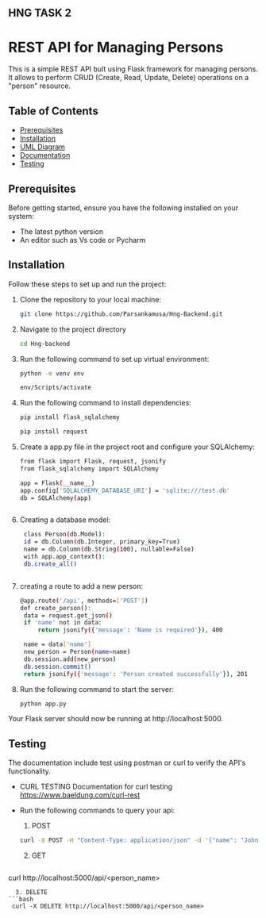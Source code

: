 ## HNG TASK 2
# REST API for Managing Persons

This is a simple REST API bult using Flask framework for managing persons. It allows to perform CRUD (Create, Read, Update, Delete) operations on a "person" resource.

## Table of Contents
- [Prerequisites](#prerequisites)
- [Installation](#installation)
- [UML Diagram](#database-modeling-)
- [Documentation](#documentation-)
- [Testing](#testing-)

## Prerequisites
Before getting started, ensure you have the following installed on your system:
- The latest python version
- An editor such as Vs code or Pycharm

## Installation
Follow these steps to set up and run the project:

1. Clone the repository to your local machine:
   ```bash
   git clone https://github.com/Parsankamusa/Hng-Backend.git
   ```
   
2. Navigate to the project directory 
   ```bash
   cd Hng-backend
   ```
3. Run the following command to set up virtual environment:
   ```bash
   python -m venv env
   ```
   ```bash
   env/Scripts/activate
   ```
4. Run the following command to install dependencies:
   ```bash
   pip install flask_sqlalchemy
   ```
   ```bash
   pip install request
   ```
5. Create a app.py  file in the project root and configure your SQLAIchemy:
   ```bash
   from flask import Flask, request, jsonify
   from flask_sqlalchemy import SQLAlchemy

   app = Flask(__name__)
   app.config['SQLALCHEMY_DATABASE_URI'] = 'sqlite:///test.db' 
   db = SQLAlchemy(app)
   ```
   ```
6. Creating a database model:
   ```bash
    class Person(db.Model):
    id = db.Column(db.Integer, primary_key=True)
    name = db.Column(db.String(100), nullable=False)
    with app.app_context():
    db.create_all()
   ```
   ```
7. creating a route to add a new person:
   ```bash
   @app.route('/api', methods=['POST'])
   def create_person():
    data = request.get_json()
    if 'name' not in data:
        return jsonify({'message': 'Name is required'}), 400

    name = data['name']
    new_person = Person(name=name)
    db.session.add(new_person)
    db.session.commit()
    return jsonify({'message': 'Person created successfully'}), 201

   ```

5. Run the following command to start the server:
   ```bash
   python app.py
   ```

Your Flask server should now be running at http://localhost:5000.

## Testing 
 The documentation include test  using postman or curl to verify the API's functionality.
  * CURL TESTING
 Documentation for curl testing https://www.baeldung.com/curl-rest

 * Run the following commands to query your api:
     1. POST
   ```bash
   curl -X POST -H "Content-Type: application/json" -d '{"name": "John Doe"}' http://127.0.0.1:5000/api
   ```
     2. GET
   ```bash
  curl http://localhost:5000/api/<person_name>
   ```
     3. DELETE
   ```bash
    curl -X DELETE http://localhost:5000/api/<person_name>
   ```

   
